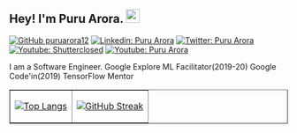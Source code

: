 ## Hey! I'm Puru Arora. <img src="https://media.giphy.com/media/hvRJCLFzcasrR4ia7z/giphy.gif" width="25px">

[![GitHub puruarora12](https://img.shields.io/github/followers/puruarora12?label=follow&style=social)](https://github.com/puruarora12)
[![Linkedin: Puru Arora](https://img.shields.io/badge/-puru%20arora-blue?style=flat-square&logo=Linkedin&logoColor=white&link=https://www.linkedin.com/in/puruarora/)](https://www.linkedin.com/in/puruarora/)
[![Twitter: Puru Arora](https://img.shields.io/twitter/follow/shutterclosed?style=social)](https://twitter.com/shutterclosed)
[![Youtube: Shutterclosed](https://img.shields.io/youtube/channel/subscribers/UCZZj-SbwHPU4aBwukW10DSg?style=social)](https://www.youtube.com/channel/UCZZj-SbwHPU4aBwukW10DSg)
[![Youtube: Puru Arora](https://img.shields.io/youtube/channel/subscribers/UC4fll5GDEHzHLGjO1aHpXLA?style=social)](https://www.youtube.com/channel/UC4fll5GDEHzHLGjO1aHpXLA)

I am a Software Engineer. Google Explore ML Facilitator(2019-20) Google Code'in(2019) TensorFlow Mentor
<table border=none>
 <tr>
  <td>
   
    
    
[![Top Langs](https://github-readme-stats.vercel.app/api/top-langs/?username=puruarora12&layout=compact&theme=radical)](https://github.com/puruarora12/github-readme-stats)
    
   
  </td><td>

   
[![GitHub Streak](http://github-readme-streak-stats.herokuapp.com/?user=puruarora12&theme=radical&hide_border=true)](https://git.io/streak-stats )
  
  
   </td>
 </tr>
 </table>
 
